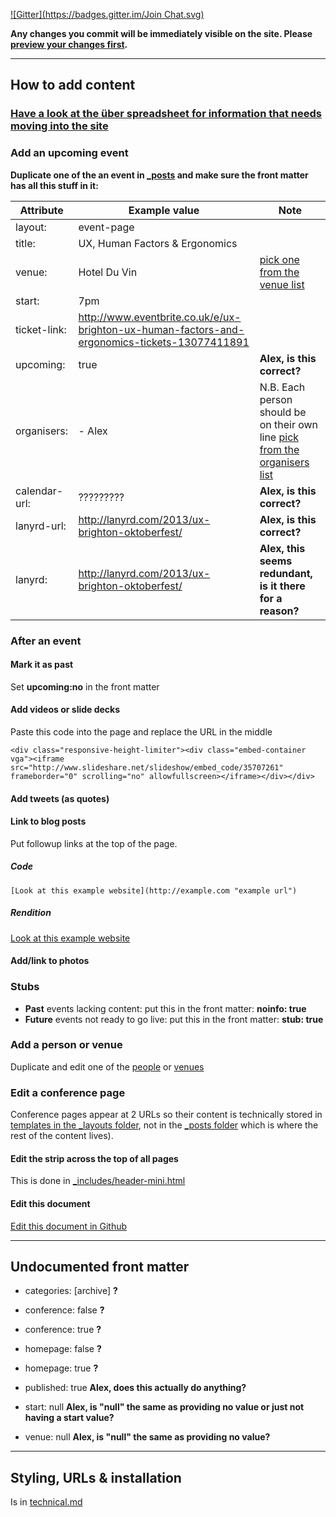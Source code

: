 ---
---
[![Gitter](https://badges.gitter.im/Join Chat.svg)](https://gitter.im/dannyhope/uxbrighton?utm_source=badge&utm_medium=badge&utm_campaign=pr-badge&utm_content=badge)

**Any changes you commit will be immediately visible on the site. Please [preview your changes first](http://0.0.0.0:4000/ "").**

---------------

## How to add content

### [Have a look at the über spreadsheet for information that needs moving into the site](https://docs.google.com/spreadsheet/ccc?key=0AuJrhF0oRyeRcnVFTy0tbnotMzZ1MTNCYk5XaTVuZlE&usp=drive_web#gid=0 "lsit of events on Google Docs")

### Add an upcoming event

**Duplicate one of the an event in [_posts](https://github.com/dannyhope/uxbrighton/edit/gh-pages/_posts "") and make sure the front matter has all this stuff in it:**

| Attribute		| Example value		| Note	|
|----------		|----------		|------		|
| layout:			| event-page |  |
| title:			| UX, Human Factors & Ergonomics |  |
| venue: | Hotel Du Vin | [pick one from the venue list](https://github.com/dannyhope/uxbrighton/edit/gh-pages/_includes/venues.html "") |
| start: | 7pm |  |
| ticket-link: | http://www.eventbrite.co.uk/e/ux-brighton-ux-human-factors-and-ergonomics-tickets-13077411891 |  |
| upcoming: | true |    **Alex, is this correct?** |
| organisers: | - Alex | N.B. Each person should be on their own line [pick from the organisers list](https://github.com/dannyhope/uxbrighton/edit/gh-pages/_includes/organisers.html "") |
| calendar-url: | ????????? | **Alex, is this correct?** |
| lanyrd-url: | http://lanyrd.com/2013/ux-brighton-oktoberfest/ | **Alex, is this correct?** |
| lanyrd: | http://lanyrd.com/2013/ux-brighton-oktoberfest/ | **Alex, this seems redundant, is it there for a reason?** |

### After an event

#### Mark it as past

Set **upcoming:no** in the front matter

#### Add videos or slide decks

Paste this code into the page and replace the URL in the middle

    <div class="responsive-height-limiter"><div class="embed-container vga"><iframe src="http://www.slideshare.net/slideshow/embed_code/35707261" frameborder="0" scrolling="no" allowfullscreen></iframe></div></div>

#### Add tweets (as quotes)

#### Link to blog posts

Put followup links at the top of the page.

##### Code

    [Look at this example website](http://example.com "example url")

##### Rendition

[Look at this example website](http://example.com "example url")

#### Add/link to photos


### Stubs

- **Past** events lacking content: put this in the front matter: **noinfo: true**
- **Future** events not ready to go live: put this in the front matter: **stub: true**

### Add a person or venue

Duplicate and edit one of the [people](https://github.com/dannyhope/uxbrighton/edit/gh-pages/_includes/organisers.html "") or [venues](https://github.com/dannyhope/uxbrighton/edit/gh-pages/_includes/venues.html "")

### Edit a conference page

Conference pages appear at 2 URLs so their content is technically stored in [templates in the _layouts folder](https://github.com/dannyhope/uxbrighton/tree/gh-pages/_layouts ""), not in the [_posts folder](https://github.com/dannyhope/uxbrighton/tree/gh-pages/_posts "") which is where the rest of the content lives).

#### Edit the strip across the top of all pages

This is done in [_includes/header-mini.html](https://github.com/dannyhope/uxbrighton/edit/gh-pages/_includes/header-mini.html "")

#### Edit this document

[Edit this document in Github](https://github.com/dannyhope/uxbrighton/edit/gh-pages/Readme.md "") 

--------

## Undocumented front matter

- categories: [archive] **?**
- conference: false **?**
- conference: true **?**
- homepage: false **?**
- homepage: true **?**

- published: true **Alex, does this actually do anything?**
- start: null **Alex, is "null" the same as providing no value or just not having a start value?**
- venue: null **Alex, is "null" the same as providing no value?**

------

## Styling, URLs & installation

Is in [technical.md](/technical.md "")
